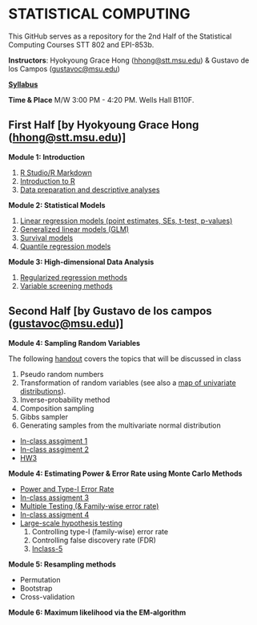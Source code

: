 # STATISTICAL COMPUTING


This GitHub serves as a repository for the 2nd Half of the Statistical Computing Courses STT 802 and EPI-853b.

**Instructors**: Hyokyoung Grace Hong (hhong@stt.msu.edu) & Gustavo de los Campos (gustavoc@msu.edu)

**[Syllabus](https://app.box.com/s/4l7zea2zvqa1kq3137tujqdx0opiif1z)**

**Time & Place** M/W 	3:00 PM - 4:20 PM. Wells Hall B110F.



## First Half [by Hyokyoung Grace Hong (hhong@stt.msu.edu)]

**Module 1: Introduction**

  1. [R Studio/R Markdown](https://github.com/younghhk/STAT_COMP/blob/master/Rmarkdown.md)
  2. [Introduction to R](https://github.com/younghhk/STAT_COMP/blob/master/RIntro.md)
  3. [Data preparation and descriptive analyses](https://github.com/younghhk/STAT_COMP/blob/master/DESCRIPTIVE_STATS.md) 
 

**Module 2: Statistical Models**

  1. [Linear regression models (point estimates, SEs, t-test, p-values)](https://github.com/younghhk/STAT_COMP/blob/master/LM.md)
  2. [Generalized linear models (GLM)](https://github.com/younghhk/STAT_COMP/blob/master/GLM.md)
  3. [Survival models](https://github.com/younghhk/STAT_COMP/blob/master/SURVREG.md)
  4. [Quantile regression models](https://github.com/younghhk/STAT_COMP/blob/master/QR.md)

**Module 3: High-dimensional Data Analysis**

  1. [Regularized regression methods](https://github.com/younghhk/STAT_COMP/blob/master/PENREG.md)
  2. [Variable screening methods](https://github.com/younghhk/STAT_COMP/blob/master/VS.md) 

## Second Half [by Gustavo de los campos (gustavoc@msu.edu)]

**Module 4: Sampling Random Variables**

The following [handout](https://github.com/gdlc/STAT_COMP/blob/master/SimulatingRandomVariables.pdf) covers the topics that will be discussed in class 

  1. Pseudo random numbers
  2. Transformation of random variables (see also a [map of univariate distributions](https://github.com/gdlc/STAT_COMP/blob/master/distributionsCasellaAndBerger.png)).
  3. Inverse-probability method
  4. Composition sampling
  5. Gibbs sampler
  6. Generating samples from the multivariate normal distribution

  - [In-class assgiment 1](https://github.com/gdlc/STAT_COMP/blob/master/INCLASS_1.md)
  - [In-class assgiment 2](https://github.com/gdlc/STAT_COMP/blob/master/INCLASS_2.md)
  - [HW3](https://github.com/gdlc/STAT_COMP/blob/master/HW3_SIMULATION_RVs.md)
  
**Module 4: Estimating Power & Error Rate using Monte Carlo Methods**

  - [Power and Type-I Error Rate](https://github.com/gdlc/STAT_COMP/blob/master/POWER_AND_TYPE-I_ERROR.md)
  - [In-class assigment 3](https://github.com/gdlc/STAT_COMP/blob/master/INCLASS_3.md)
  - [Multiple Testing (& Family-wise error rate)](https://github.com/gdlc/STAT_COMP/blob/master/LARGE_SCALE_TESTING.md)
  - [In-class assigment 4](https://github.com/gdlc/STAT_COMP/blob/master/INCLASS_4.md)
  - [Large-scale hypothesis testing](https://github.com/gdlc/STAT_COMP/blob/master/LARGE_SCALE_TESTING.md)
  	1. Controlling type-I (family-wise) error rate
	2. Controlling false discovery rate (FDR)
	3. [Inclass-5]( https://github.com/gdlc/STAT_COMP/blob/master/INCLASS_5.md)
	
**Module 5: Resampling methods**
   - Permutation
   - Bootstrap
   - Cross-validation
  
**Module 6: Maximum likelihood via the EM-algorithm**

